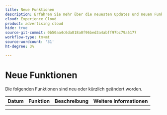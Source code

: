 ```yaml
---
title: Neue Funktionen
description: Erfahren Sie mehr über die neuesten Updates und neuen Funktionen in Advertising Search, Social und Commerce.
cloud: Experience Cloud
product: advertising cloud
hide: true
source-git-commit: 0b50aa4c6da818a0f96bed3a4abff97bc79a5177
workflow-type: tm+mt
source-wordcount: '31'
ht-degree: 3%

---
```


# Neue Funktionen

<!-- index: no -->

Die folgenden Funktionen sind neu oder kürzlich geändert worden.

| Datum | Funktion | Beschreibung | Weitere Informationen |
| ---- | ------- | ----------- | -------------------- |
|  |  |  |  |
|  |  |  |  |
